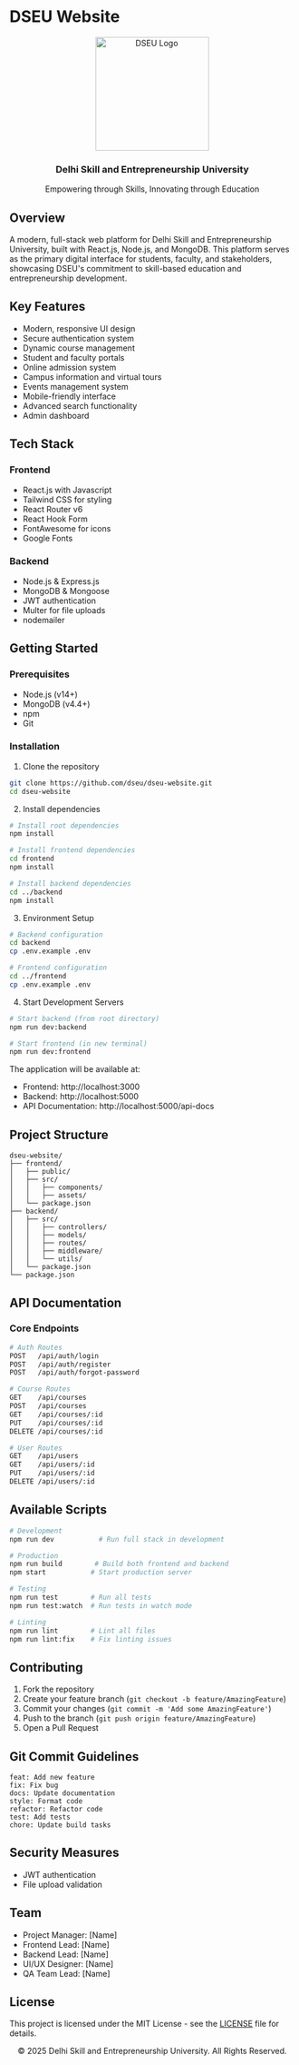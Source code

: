 # DSEU Website

<div align="center">
  <img src="/api/placeholder/200/200" alt="DSEU Logo" width="200"/>
  <h3>Delhi Skill and Entrepreneurship University</h3>
  <p>Empowering through Skills, Innovating through Education</p>
</div>

## Overview

A modern, full-stack web platform for Delhi Skill and Entrepreneurship University, built with React.js, Node.js, and MongoDB. This platform serves as the primary digital interface for students, faculty, and stakeholders, showcasing DSEU's commitment to skill-based education and entrepreneurship development.

## Key Features

- Modern, responsive UI design
- Secure authentication system
- Dynamic course management
- Student and faculty portals
- Online admission system
- Campus information and virtual tours
- Events management system
- Mobile-friendly interface
- Advanced search functionality
- Admin dashboard

## Tech Stack

### Frontend
- React.js with Javascript
- Tailwind CSS for styling
- React Router v6
- React Hook Form
- FontAwesome for icons
- Google Fonts

### Backend
- Node.js & Express.js
- MongoDB & Mongoose
- JWT authentication
- Multer for file uploads
- nodemailer

## Getting Started

### Prerequisites

- Node.js (v14+)
- MongoDB (v4.4+)
- npm
- Git

### Installation

1. Clone the repository
```bash
git clone https://github.com/dseu/dseu-website.git
cd dseu-website
```

2. Install dependencies
```bash
# Install root dependencies
npm install

# Install frontend dependencies
cd frontend
npm install

# Install backend dependencies
cd ../backend
npm install
```

3. Environment Setup
```bash
# Backend configuration
cd backend
cp .env.example .env

# Frontend configuration
cd ../frontend
cp .env.example .env
```

4. Start Development Servers
```bash
# Start backend (from root directory)
npm run dev:backend

# Start frontend (in new terminal)
npm run dev:frontend
```

The application will be available at:
- Frontend: http://localhost:3000
- Backend: http://localhost:5000
- API Documentation: http://localhost:5000/api-docs

## Project Structure

```
dseu-website/
├── frontend/
│   ├── public/
│   ├── src/
│   │   ├── components/
│   │   ├── assets/   
│   └── package.json
├── backend/
│   ├── src/
│   │   ├── controllers/
│   │   ├── models/
│   │   ├── routes/
│   │   ├── middleware/
│   │   └── utils/
│   └── package.json
└── package.json
```

## API Documentation

### Core Endpoints

```bash
# Auth Routes
POST   /api/auth/login
POST   /api/auth/register
POST   /api/auth/forgot-password

# Course Routes
GET    /api/courses
POST   /api/courses
GET    /api/courses/:id
PUT    /api/courses/:id
DELETE /api/courses/:id

# User Routes
GET    /api/users
GET    /api/users/:id
PUT    /api/users/:id
DELETE /api/users/:id
```

## Available Scripts

```bash
# Development
npm run dev           # Run full stack in development

# Production
npm run build        # Build both frontend and backend
npm start           # Start production server

# Testing
npm run test        # Run all tests
npm run test:watch  # Run tests in watch mode

# Linting
npm run lint        # Lint all files
npm run lint:fix    # Fix linting issues
```

## Contributing

1. Fork the repository
2. Create your feature branch (`git checkout -b feature/AmazingFeature`)
3. Commit your changes (`git commit -m 'Add some AmazingFeature'`)
4. Push to the branch (`git push origin feature/AmazingFeature`)
5. Open a Pull Request

## Git Commit Guidelines

```
feat: Add new feature
fix: Fix bug
docs: Update documentation
style: Format code
refactor: Refactor code
test: Add tests
chore: Update build tasks
```

## Security Measures

- JWT authentication
- File upload validation

## Team

- Project Manager: [Name]
- Frontend Lead: [Name]
- Backend Lead: [Name]
- UI/UX Designer: [Name]
- QA Team Lead: [Name]

## License

This project is licensed under the MIT License - see the [LICENSE](LICENSE) file for details.

<div align="center">
  © 2025 Delhi Skill and Entrepreneurship University. All Rights Reserved.
</div> 
